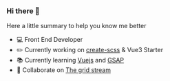 ### Hi there 👋

Here a little summary to help you know me better

- 💻 Front End Developer
- ✏️ Currently working on [create-scss](https://www.npmjs.com/package/create-scss) & Vue3 Starter
- 📚 Currently learning [Vuejs](https://vuejs.org/) and [GSAP](https://greensock.com/gsap/)
- 👯 Collaborate on [The grid stream](https://thegridstream.com/)
